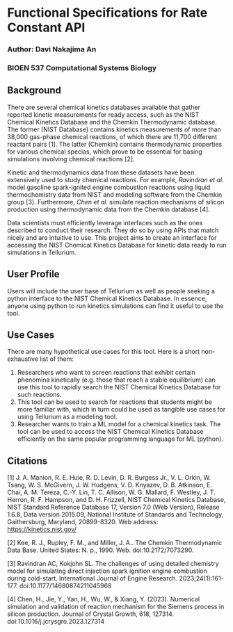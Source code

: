 # Functional Specifications for Rate Constant API
### Author: Davi Nakajima An
### BIOEN 537 Computational Systems Biology

## Background

There are several chemical kinetics databases available that gather reported kinetic measurements for ready access, such as the NIST Chemical Kinetics Database and the Chemkin Thermodynamic database. The former (NIST Database) contains kinetics measurements of more than 38,000 gas-phase chemical reactions, of which there are 11,700 different reactant pairs [1]. The latter (Chemkin) contains thermodynamic properties for various chemical specias, which prove to be essential for basing simulations involving chemical reactions [2]. 

Kinetic and thermodynamics data from these datasets have been extensively used to study chemical reactions. For example, *Ravindran et al.* model gasoline spark-ignited engine combustion reactions using liquid thermochemistry data from NIST and modeling software from the Chemkin group [3]. Furthermore, *Chen et al.* simulate reaction mechanisms of silicon production using thermodynamic data from the Chemkin database [4]. 

Data scientists must efficiently leverage interfaces such as the ones described to conduct their research. They do so by using APIs that match nicely and are intuitive to use. This project aims to create an interface for accessing the NIST Chemical Kinetics Database for kinetic data ready to run simulations in Tellurium. 


## User Profile 

Users will include the user base of Tellurium as well as people seeking a python interface to the NIST Chemical Kinetics Database. In essence, anyone using python to run kinetics simulations can find it useful to use the tool. 


## Use Cases

There are many hypothetical use cases for this tool. Here is a short non-exhaustive list of them: 

1. Researchers who want to screen reactions that exhibit certain phenomina kinetically (e.g. those that reach a stable equilibrium) can use this tool to rapidly search the NIST Chemical Kinetics Database for such reactions.
2. This tool can be used to search for reactions that students might be more familiar with, which in turn could be used as tangible use cases for using Tellurium as a modeling tool. 
3. Researcher wants to train a ML model for a chemical kinetics task. The tool can be used to access the NIST Chemical Kinetics Database efficiently on the same popular programming language for ML (python).


## Citations

[1] J. A. Manion, R. E. Huie, R. D. Levin, D. R. Burgess Jr., V. L. Orkin, W. Tsang, W. S. McGivern, J. W. Hudgens, V. D. Knyazev, D. B. Atkinson, E. Chai, A. M. Tereza, C.-Y. Lin, T. C. Allison, W. G. Mallard, F. Westley, J. T. Herron, R. F. Hampson, and D. H. Frizzell, NIST Chemical Kinetics Database, NIST Standard Reference Database 17, Version 7.0 (Web Version), Release 1.6.8, Data version 2015.09, National Institute of Standards and Technology, Gaithersburg, Maryland, 20899-8320.  Web address:  https://kinetics.nist.gov/

[2] Kee, R. J., Rupley, F. M., and Miller, J. A.. The Chemkin Thermodynamic Data Base. United States: N. p., 1990. Web. doi:10.2172/7073290.

[3] Ravindran AC, Kokjohn SL. The challenges of using detailed chemistry model for simulating direct injection spark ignition engine combustion during cold-start. International Journal of Engine Research. 2023;24(1):161-177. doi:10.1177/14680874211045968

[4] Chen, H., Jie, Y., Yan, H., Wu, W., & Xiang, Y. (2023). Numerical simulation and validation of reaction mechanism for the Siemens process in silicon production. Journal of Crystal Growth, 618, 127314. doi:10.1016/j.jcrysgro.2023.127314
